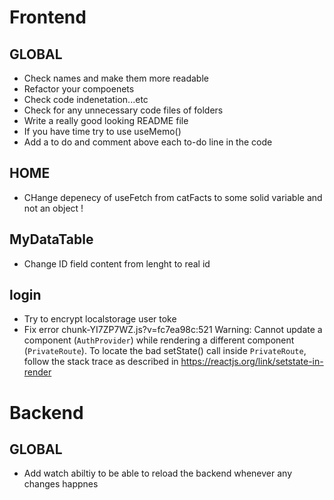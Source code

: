 # Frontend

## GLOBAL
- Check names and make them more readable  
- Refactor your compoenets  
- Check code indenetation...etc
- Check for any unnecessary code files of folders  
- Write a really good looking README file
- If you have time try to use useMemo()
- Add a to do and comment above each to-do line in the code

## HOME
- CHange depenecy of useFetch from catFacts to some solid variable and not an object !

## MyDataTable
- Change ID field content from lenght to real id  
## login  
- Try to encrypt localstorage user toke
- Fix error chunk-YI7ZP7WZ.js?v=fc7ea98c:521 Warning: Cannot update a component (`AuthProvider`) while rendering a different component (`PrivateRoute`). To locate the bad setState() call inside `PrivateRoute`, follow the stack trace as described in https://reactjs.org/link/setstate-in-render

# Backend

## GLOBAL
- Add watch abiltiy to be able to reload the backend whenever any changes happnes
